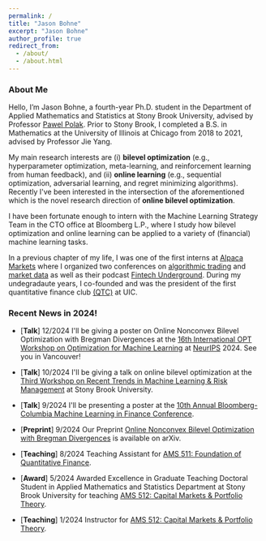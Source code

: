 ```yaml
---
permalink: /
title: "Jason Bohne"
excerpt: "Jason Bohne"
author_profile: true
redirect_from: 
  - /about/
  - /about.html
---
```



### About Me
Hello, I’m Jason Bohne, a fourth-year Ph.D. student in the Department of Applied Mathematics and Statistics at Stony Brook University, advised by Professor [Pawel Polak](https://sites.google.com/view/pawelpolak). Prior to Stony Brook, I completed a B.S. in Mathematics at the University of Illinois at Chicago from 2018 to 2021, advised by Professor Jie Yang.

My main research interests are (i) **bilevel optimization** (e.g., hyperparameter optimization, meta-learning, and reinforcement learning from human feedback), and  (ii) **online learning** (e.g., sequential optimization, adversarial learning, and regret minimizing algorithms). Recently I've been interested in the intersection of the aforementioned which is the novel research direction of **online bilevel optimization**.  

I have been fortunate enough to intern with the Machine Learning Strategy Team in the CTO office at Bloomberg L.P., where  I  study how bilevel optimization and online learning can be applied to a variety of (financial) machine learning tasks. 

In a previous chapter of my life, I was one of the first interns at [Alpaca Markets](https://alpaca.markets/) where I organized two conferences on [algorithmic trading](https://www.youtube.com/watch?v=Bq36wvFjG2E&t=5s) and [market data](https://www.youtube.com/watch?v=kRQ72kovnlY&t=197s) as well as their podcast [Fintech Underground](https://podcasts.apple.com/us/podcast/fintech-underground-by-alpaca/id1546899605). During my undegradaute years, I co-founded and was the president of the first quantitative finance club [(QTC)](https://www.linkedin.com/company/quantitative-trading-club/) at UIC.


### Recent News in 2024!

- \[**Talk**\] 12/2024 I'll be giving a poster on Online Nonconvex Bilevel Optimization with Bregman Divergences at the [16th International OPT Workshop on Optimization for Machine Learning](https://opt-ml.org/) at [NeurIPS](https://neurips.cc/) 2024. See you in Vancouver!

- \[**Talk**\] 10/2024 I'll be giving a talk on online bilevel optimization at the [Third Workshop on Recent Trends in Machine Learning & Risk Management](https://uryasev.ams.stonybrook.edu/index.php/workshop-2024/) at Stony Brook University.

- \[**Talk**\] 9/2024 I'll be presenting a poster at the [10th Annual Bloomberg-Columbia Machine Learning in Finance Conference](https://cfe.columbia.edu/events/10th-annual-bloomberg-columbia-machine-learning-finance-conference-2024).

- \[**Preprint**\] 9/2024 Our Preprint [Online Nonconvex Bilevel Optimization with Bregman Divergences](https://arxiv.org/pdf/2409.10470v1) is available on arXiv. 

- \[**Teaching**\] 8/2024 Teaching Assistant for [AMS 511: Foundation of Quantitative Finance](https://www.stonybrook.edu/commcms/ams/graduate/_courses/ams511.php).

- \[**Award**\] 5/2024 Awarded Excellence in Graduate Teaching Doctoral Student in Applied Mathematics and Statistics Department at Stony Brook University for teaching [AMS 512: Capital Markets & Portfolio Theory](https://www.stonybrook.edu/commcms/ams/graduate/_courses/ams512).

- \[**Teaching**\] 1/2024 Instructor for [AMS 512: Capital Markets & Portfolio Theory](https://www.stonybrook.edu/commcms/ams/graduate/_courses/ams512).
